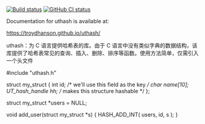 
[![Build status](https://api.travis-ci.org/troydhanson/uthash.svg?branch=master)](https://travis-ci.org/troydhanson/uthash)
[![GitHub CI status](https://github.com/troydhanson/uthash/actions/workflows/build.yml/badge.svg)](https://github.com/troydhanson/uthash/actions/workflows/build.yml)

Documentation for uthash is available at:

https://troydhanson.github.io/uthash/


uthash：为 C 语言提供哈希表的库。由于 C 语言中没有类似字典的数据结构，该库提供了哈希表常见的查询、插入、删除、排序等函数。使用方法简单，仅需引入一个头文件

#include "uthash.h"

struct my_struct {
    int id;            /* we'll use this field as the key */
    char name[10];
    UT_hash_handle hh; /* makes this structure hashable */
};

struct my_struct *users = NULL;

void add_user(struct my_struct *s) {
    HASH_ADD_INT( users, id, s );
}
